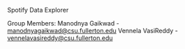 Spotify Data Explorer

Group Members:
Manodnya Gaikwad - manodnyagaikwad@csu.fullerton.edu
Vennela VasiReddy - vennelavasireddy@csu.fullerton.edu
